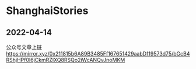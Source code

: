 # ShanghaiStories

## 2022-04-14

公众号文章上链
https://mirror.xyz/0x211815b6A89B3485Ff167651429aabDf19573d75/bGcB4RShjHPf0I6jCkmRZIXQ8RSQo2iWcANQvJnoMKM
